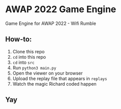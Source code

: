# AWAP 2022 Game Engine

Game Engine for AWAP 2022 - Wifi Rumble

## How-to:
1. Clone this repo
2. `cd` into this repo
3. `cd` into `src`
4. Run `python3 main.py`
5. Open the viewer on your browser
6. Upload the replay file that appears in `replays`
7. Watch the magic Richard coded happen

## Yay

